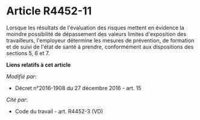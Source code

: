 # Article R4452-11

Lorsque les résultats de l'évaluation des risques mettent en évidence la moindre possibilité de dépassement des valeurs
limites d'exposition des travailleurs, l'employeur détermine les mesures de prévention, de formation et de suivi de l'état de
santé à prendre, conformément aux dispositions des sections 5, 6 et 7.

**Liens relatifs à cet article**

_Modifié par_:

  - Décret n°2016-1908 du 27 décembre 2016 - art. 15

_Cité par_:

  - Code du travail - art. R4452-3 (VD)
